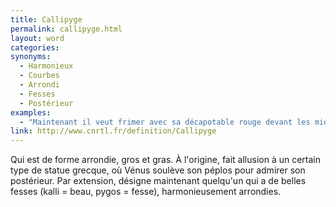 ```yaml
---
title: Callipyge
permalink: callipyge.html
layout: word
categories:
synonyms:
  - Harmonieux
  - Courbes
  - Arrondi
  - Fesses
  - Postérieur
examples:
  - "Maintenant il veut frimer avec sa décapotable rouge devant les midinettes callipyges en pâmoison extatique. (cf. Histoires)"
link: http://www.cnrtl.fr/definition/Callipyge
---
```


Qui est de forme arrondie, gros et gras.
À l'origine, fait allusion à un certain type de statue grecque, où Vénus soulève son péplos pour admirer son postérieur. Par extension, désigne maintenant quelqu'un qui a de belles fesses (kalli = beau, pygos = fesse), harmonieusement arrondies.

